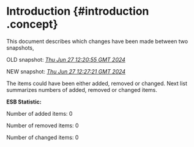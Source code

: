 # Introduction {#introduction .concept}

This document describes which changes have been made between two snapshots,

OLD snapshot: *[Thu Jun 27 12:20:55 GMT 2024](../../1719490855634/html/index.md)*

NEW snapshot: *[Thu Jun 27 12:27:21 GMT 2024](../../1719491241664/html/index.md)*

The items could have been either added, removed or changed. Next list summarizes numbers of added, removed or changed items.

**ESB Statistic:**

Number of added items: 0

Number of removed items: 0

Number of changed items: 0

